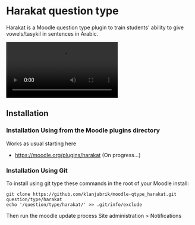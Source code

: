 # Harakat question type

Harakat is a Moodle question type plugin to train students' ability to give vowels/tasykil in sentences in Arabic.

![Demo](harakat_demo.webm)

## Installation

### Installation Using from the Moodle plugins directory

Works as usual starting here
* https://moodle.org/plugins/harakat (On progress...)

### Installation Using Git

To install using git type these commands in the root of your Moodle install:

    git clone https://github.com/klanjabrik/moodle-qtype_harakat.git question/type/harakat
    echo '/question/type/harakat/' >> .git/info/exclude

Then run the moodle update process
Site administration > Notifications